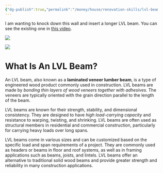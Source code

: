 ```yaml
---
{"dg-publish":true,"permalink":"/money/house/renovation-skills/lvl-beam/","tags":["oakmore"],"created":"Jun 03, 2023, 11:05 AM"}
---
```



I am wanting to knock down this wall and insert a longer LVL beam. You can see the existing one in [this video](https://photos.google.com/share/AF1QipP4FoH7k1BFiC72ZbeET5wZrM_KLbxgea7MyXqawah7Ng65-BXAc-TCBHZfo7tzEw/photo/AF1QipPBeFsr2ersU9UwQgN79lJvNOFb2_2vdKuZgvYL?key=V0VqVzg5S2N5aklwSDJvSGd3S3hLNmtWQWpGTnhB).

![](https://i.imgur.com/TV2nHVv.png)

![](https://www.decorilla.com/online-decorating/wp-content/uploads/2020/03/Modern-industrial-interior-design-by-Decorilla-designer-Shasta-P.jpeg)

# What Is An LVL Beam?

An LVL beam, also known as a **laminated veneer lumber beam**, is a type of engineered wood product commonly used in construction. LVL beams are made by *bonding thin layers of wood veneers together with adhesives*. The veneers are typically oriented with the grain direction parallel to the length of the beam.

LVL beams are known for their strength, stability, and dimensional consistency. They are designed to have *high load-carrying capacity* and resistance to warping, twisting, and shrinking. LVL beams are often used as structural members in residential and commercial construction, particularly for carrying heavy loads over long spans.

LVL beams come in various sizes and can be customized based on the specific load and span requirements of a project. They are commonly used as headers or beams in floor and roof systems, as well as in framing applications such as beams, joists, and lintels. LVL beams offer an alternative to traditional solid wood beams and provide greater strength and reliability in many construction applications.